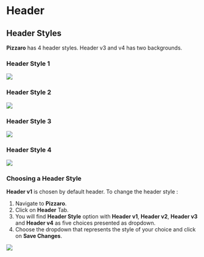 # Header

## Header Styles

**Pizzaro** has 4 header styles. Header v3 and v4 has two backgrounds.

### Header Style 1

![](http://transvelo.github.io/docs/pizzaro/images/header-style-1.png)

### Header Style 2

![](http://transvelo.github.io/docs/pizzaro/images/header-style-2.png)

### Header Style 3

![](http://transvelo.github.io/docs/pizzaro/images/header-style-3.png)

### Header Style 4

![](http://transvelo.github.io/docs/pizzaro/images/header-style-4.png)

### Choosing a Header Style

**Header v1** is chosen by default header. To change the header style :

1. Navigate to **Pizzaro**.
2. Click on **Header** Tab.
3. You will find **Header Style** option with **Header v1**,  **Header v2**, **Header v3** and **Header v4** as five choices presented as dropdown.
4. Choose the dropdown that represents the style of your choice and click on **Save Changes**.

![](http://transvelo.github.io/docs/pizzaro/images/theme-options-header.png)
